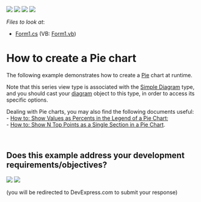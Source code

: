 <!-- default badges list -->
![](https://img.shields.io/endpoint?url=https://codecentral.devexpress.com/api/v1/VersionRange/128573550/11.2.5%2B)
[![](https://img.shields.io/badge/Open_in_DevExpress_Support_Center-FF7200?style=flat-square&logo=DevExpress&logoColor=white)](https://supportcenter.devexpress.com/ticket/details/E1189)
[![](https://img.shields.io/badge/📖_How_to_use_DevExpress_Examples-e9f6fc?style=flat-square)](https://docs.devexpress.com/GeneralInformation/403183)
[![](https://img.shields.io/badge/💬_Leave_Feedback-feecdd?style=flat-square)](#does-this-example-address-your-development-requirementsobjectives)
<!-- default badges end -->
<!-- default file list -->
*Files to look at*:

* [Form1.cs](./CS/Series_PieChart/Form1.cs) (VB: [Form1.vb](./VB/Series_PieChart/Form1.vb))
<!-- default file list end -->
# How to create a Pie chart


<p>The following example demonstrates how to create a <a href="http://devexpress.com/Help/Content.aspx?help=XtraCharts&document=CustomDocument2978.htm">Pie</a> chart at runtime.</p><p>Note that this series view type is associated with the <a href="http://devexpress.com/Help/Content.aspx?help=XtraCharts&document=CustomDocument5906.htm">Simple Diagram</a> type, and you should cast your <a href="http://devexpress.com/Help/Content.aspx?help=XtraCharts&document=CustomDocument6017.htm">diagram</a> object to this type, in order to access its specific options.</p><p>Dealing with Pie charts, you may also find the following documents useful: <br />
- <a href="http://devexpress.com/Help/Content.aspx?help=XtraCharts&document=CustomDocument5858.htm">How to: Show Values as Percents in the Legend of a Pie Chart</a>;<br />
- <a href="http://devexpress.com/Help/Content.aspx?help=XtraCharts&document=CustomDocument6011.htm">How to: Show N Top Points as a Single Section in a Pie Chart</a>.</p>

<br/>


<!-- feedback -->
## Does this example address your development requirements/objectives?

[<img src="https://www.devexpress.com/support/examples/i/yes-button.svg"/>](https://www.devexpress.com/support/examples/survey.xml?utm_source=github&utm_campaign=winforms-charts-create-a-pie-chart&~~~was_helpful=yes) [<img src="https://www.devexpress.com/support/examples/i/no-button.svg"/>](https://www.devexpress.com/support/examples/survey.xml?utm_source=github&utm_campaign=winforms-charts-create-a-pie-chart&~~~was_helpful=no)

(you will be redirected to DevExpress.com to submit your response)
<!-- feedback end -->
